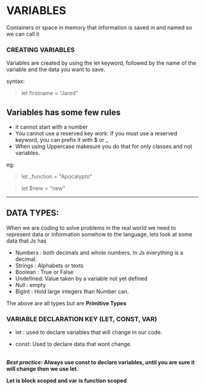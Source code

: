 # VARIABLES
Containers or space in memory that information is saved in and named so we can call it

### CREATING VARIABLES
Variables are created by using the let keyword, followed by the name of the variable and the data you want to save.

syntax:
> let firstname = "Jared"

Variables has some few rules
- 
- it cannot start with a number
- You cannot use a reserved key work: If you must use a reserved keyword, you can prefix it with $ or _ 
- When using Uppercase makesure you do that for only classes and not variables.

eg:

> let _function = "Apocalypto"

> let $new = "new"

<hr>

## DATA TYPES:

When we are coding to solve problems in the real world we need to represent data or information somehow to the language, lets look at some data that Js has

- Numbers : both decimals and whole numbers. In Js everything is a decimal.
- Strings : Alphabets or texts
- Boolean : True or False
- Undefined: Value taken by a variable not yet defined
- Null : empty
- BigInt : Hold large integers than Number can.

The above are all types but are <b>Primitive Types</b>


### VARIABLE DECLARATION KEY (LET, CONST, VAR)
- let : used to declare variables that will change in our code.

- const: Used to declare data that wont change.


<br>

<b>
<em>Best practice</em>: Always use const to declare variables, until you are sure it will change then we use let.
</b>

<br>

<b>Let is block scoped and var is function scoped</b>